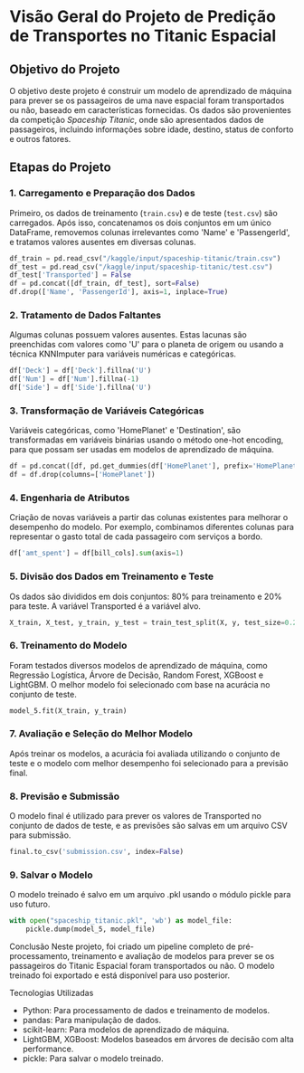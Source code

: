 # Visão Geral do Projeto de Predição de Transportes no Titanic Espacial

## Objetivo do Projeto

O objetivo deste projeto é construir um modelo de aprendizado de máquina para prever se os passageiros de uma nave espacial foram transportados ou não, baseado em características fornecidas. Os dados são provenientes da competição *Spaceship Titanic*, onde são apresentados dados de passageiros, incluindo informações sobre idade, destino, status de conforto e outros fatores.

## Etapas do Projeto

### 1. **Carregamento e Preparação dos Dados**
Primeiro, os dados de treinamento (`train.csv`) e de teste (`test.csv`) são carregados. Após isso, concatenamos os dois conjuntos em um único DataFrame, removemos colunas irrelevantes como 'Name' e 'PassengerId', e tratamos valores ausentes em diversas colunas.

```python
df_train = pd.read_csv("/kaggle/input/spaceship-titanic/train.csv")
df_test = pd.read_csv("/kaggle/input/spaceship-titanic/test.csv")
df_test['Transported'] = False
df = pd.concat([df_train, df_test], sort=False)
df.drop(['Name', 'PassengerId'], axis=1, inplace=True)
```

### 2. Tratamento de Dados Faltantes
Algumas colunas possuem valores ausentes. Estas lacunas são preenchidas com valores como 'U' para o planeta de origem ou usando a técnica KNNImputer para variáveis numéricas e categóricas.

```python
df['Deck'] = df['Deck'].fillna('U')
df['Num'] = df['Num'].fillna(-1)
df['Side'] = df['Side'].fillna('U')
```

### 3. Transformação de Variáveis Categóricas
Variáveis categóricas, como 'HomePlanet' e 'Destination', são transformadas em variáveis binárias usando o método one-hot encoding, para que possam ser usadas em modelos de aprendizado de máquina.

```python
df = pd.concat([df, pd.get_dummies(df['HomePlanet'], prefix='HomePlanet')], axis=1)
df = df.drop(columns=['HomePlanet'])
```

### 4. Engenharia de Atributos
Criação de novas variáveis a partir das colunas existentes para melhorar o desempenho do modelo. Por exemplo, combinamos diferentes colunas para representar o gasto total de cada passageiro com serviços a bordo.

```python
df['amt_spent'] = df[bill_cols].sum(axis=1)
```

### 5. Divisão dos Dados em Treinamento e Teste
Os dados são divididos em dois conjuntos: 80% para treinamento e 20% para teste. A variável Transported é a variável alvo.

```python
X_train, X_test, y_train, y_test = train_test_split(X, y, test_size=0.2, random_state=42)
```

### 6. Treinamento do Modelo
Foram testados diversos modelos de aprendizado de máquina, como Regressão Logística, Árvore de Decisão, Random Forest, XGBoost e LightGBM. O melhor modelo foi selecionado com base na acurácia no conjunto de teste.

```python
model_5.fit(X_train, y_train)
```

### 7. Avaliação e Seleção do Melhor Modelo
Após treinar os modelos, a acurácia foi avaliada utilizando o conjunto de teste e o modelo com melhor desempenho foi selecionado para a previsão final.

### 8. Previsão e Submissão
O modelo final é utilizado para prever os valores de Transported no conjunto de dados de teste, e as previsões são salvas em um arquivo CSV para submissão.

```python
final.to_csv('submission.csv', index=False)
```

### 9. Salvar o Modelo
O modelo treinado é salvo em um arquivo .pkl usando o módulo pickle para uso futuro.

```python
with open("spaceship_titanic.pkl", 'wb') as model_file:
    pickle.dump(model_5, model_file)
```

Conclusão
Neste projeto, foi criado um pipeline completo de pré-processamento, treinamento e avaliação de modelos para prever se os passageiros do Titanic Espacial foram transportados ou não. O modelo treinado foi exportado e está disponível para uso posterior.

Tecnologias Utilizadas
- Python: Para processamento de dados e treinamento de modelos.
- pandas: Para manipulação de dados.
- scikit-learn: Para modelos de aprendizado de máquina.
- LightGBM, XGBoost: Modelos baseados em árvores de decisão com alta performance.
- pickle: Para salvar o modelo treinado.
